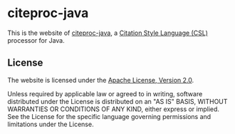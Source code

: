 citeproc-java
=============

This is the website of [citeproc-java](https://github.com/michel-kraemer/citeproc-java),
a [Citation Style Language (CSL)](http://citationstyles.org/) processor
for Java.

License
-------

The website is licensed under the
[Apache License, Version 2.0](http://www.apache.org/licenses/LICENSE-2.0).

Unless required by applicable law or agreed to in writing, software
distributed under the License is distributed on an "AS IS" BASIS,
WITHOUT WARRANTIES OR CONDITIONS OF ANY KIND, either express or implied.
See the License for the specific language governing permissions and
limitations under the License.
